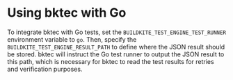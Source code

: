 # Using bktec with Go

To integrate bktec with Go tests, set the `BUILDKITE_TEST_ENGINE_TEST_RUNNER` environment variable to `go`. Then, specify the `BUILDKITE_TEST_ENGINE_RESULT_PATH` to define where the JSON result should be stored. bktec will instruct the Go test runner to output the JSON result to this path, which is necessary for bktec to read the test results for retries and verification purposes.
